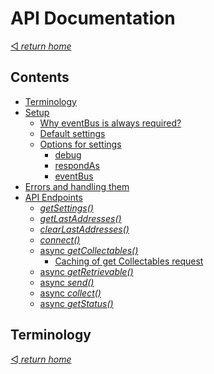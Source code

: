 # API Documentation
[◅ _return home_](../README.md#Kirobo-Retrievable-Transfer-Library)

## Contents

- [Terminology](#Terminology)
- [Setup](setup.md#Setup)
  - [Why eventBus is always required?](setup.md#Why-eventBus-is-always-required)
  - [Default settings](setup.md#Default-settings)
  - [Options for settings](setup.md#Options-for-settings)
    - [debug](setup.md#_debug_)
    - [respondAs](setup.md#_respondAs_)
    - [eventBus](setup.md#_eventBus_)
- [Errors and handling them](errors.md#Errors-and-handling-them)
- [API Endpoints](endpoints.md#API-Endpoints)
  - [_getSettings()_](endpoints.md#___getSettings()___)
  - [_getLastAddresses()_](endpoints.md#___getLastAddresses()___)
  - [_clearLastAddresses()_](endpoints.md#___clearLastAddresses()___)
  - [_connect()_](endpoints.md#___connect()___)
  - [async _getCollectables()_](endpoints.md#async-___getCollectables()___)
    - [Caching of get Collectables request](endpoints.md#Caching-of-get-Collectables-request)
  - [async _getRetrievable()_](endpoints.md#async-___getRetrievable()___)
  - [async _send()_](endpoints.md#async-___send()___)
  - [async _collect()_](endpoints.md#async-___collect()___)
  - [async _getStatus()_](endpoints.md#async-___getStatus()___)


## Terminology


[◅ _return home_](../README.md#Kirobo-Retrievable-Transfer-Library)


